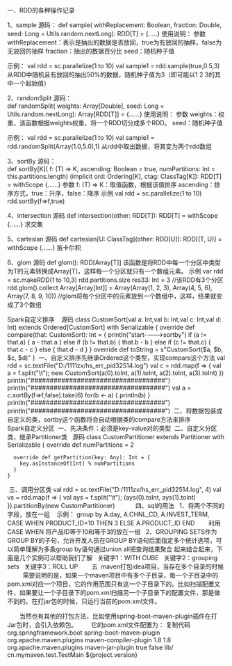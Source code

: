 一、RDD的各种操作记录

  1、sample
   源码：
     def sample(
      withReplacement: Boolean,
      fraction: Double,
      seed: Long = Utils.random.nextLong): RDD[T] = {.....}
  使用说明：
  参数
      withReplacement：表示是抽出的数据是否放回，true为有放回的抽样，false为无放回的抽样
      fraction：抽出的数据百分比
      seed：随机种子值
      
  示例：
      val rdd = sc.parallelize(1 to 10)
      val sample1 = rdd.sample(true,0.5,3)
      从RDD中随机且有放回的抽出50%的数据，随机种子值为3（即可能以1 2 3的其中一个起始值）
      
  2、randomSplit
  源码：  
  def randomSplit(
      weights: Array[Double],
      seed: Long = Utils.random.nextLong): Array[RDD[T]] = {......}
  使用说明：
  参数
      weights：权重，该函数根据weights权重，将一个RDD切分成多个RDD。
      seed：随机种子值
      
  示例：
      val rdd = sc.parallelize(1 to 10)
      val sample1 = rdd.randomSplit(Array(1.0,5.0),1)
      从rdd中取出数据，将其变为两个rdd数组

  3、sortBy
  源码：  
  def sortBy[K](
      f: (T) => K,
      ascending: Boolean = true,
      numPartitions: Int = this.partitions.length)
      (implicit ord: Ordering[K], ctag: ClassTag[K]): RDD[T] = withScope {......}
  参数
      f: (T) => K：取值函数，根据该值排序
      ascending：排序方式，true：升序，false：降序
  示例
      val rdd = sc.parallelize(1 to 10)
      rdd.sortBy(f=>f,true)
      
  4、intersection 
  源码
      def intersection(other: RDD[T]): RDD[T] = withScope {......}
  求交集
  
  5、cartesian
  源码
      def cartesian[U: ClassTag](other: RDD[U]): RDD[(T, U)] = withScope {......}
  笛卡尔积
  
  6、glom
  源码
      def glom(): RDD[Array[T]]
      该函数是将RDD中每一个分区中类型为T的元素转换成Array[T]，这样每一个分区就只有一个数组元素。
  示例
      var rdd = sc.makeRDD(1 to 10,3)
      rdd.partitions.size
      res33: Int = 3  //该RDD有3个分区
      rdd.glom().collect
      Array[Array[Int]] = Array(Array(1, 2, 3), Array(4, 5, 6), Array(7, 8, 9, 10))
      //glom将每个分区中的元素放到一个数组中，这样，结果就变成了3个数组
  

Spark自定义排序
    源码
    class CustomSort(val a: Int,val b: Int,val c: Int,val d: Int) extends Ordered[CustomSort] with Serializable {
        override def compare(that: CustomSort): Int = {
              println("start---->sortby")
                if (a != that.a) {
                  a - that.a
                } else if (b != that.b) {
                  that.b - b
                } else if (c != that.c) {
                  that.c - c
                } else {
                  that.d - d
             }
        }
        override def toString = s"CustomSort($a, $b, $c, $d)"
  }
  一、自定义排序先继承Ordered这个类型，实现compare这个方法
      val rdd = sc.textFile("D:/1111zx/hs_err_pid32514.log")
      val c = rdd.map(f => {
        val a = f.split("\t");
        new CustomSort(a(0).toInt, a(1).toInt, a(2).toInt, a(3).toInt)
      })
      println("###################################")
      println("###################################")
      val a = c.sortBy(f=>f,false).take(6)
      for(b <- a) {
        println(b)
      }
      println("###################################")
      println("###################################")
  二、将数据包装成自定义的类，sortby这个函数将会自动根据类的compare方法来排序
      
     
Spark自定义分区
  一、先决条件：必须是key-value对的类型
  二、自定义分区类，继承Partitioner类
    源码
      class CustomPartitioner extends Partitioner with Serializable {
      override def numPartitions = 2

      override def getPartition(key: Any): Int = {
        key.asInstanceOf[Int] % numPartitions
      }
    }
  三、调用分区类
          val rdd = sc.textFile("D:/1111zx/hs_err_pid32514.log", 4)
          val vs = rdd.map(f => {
            val ays = f.split("\t");
            (ays(0).toInt, ays(1).toInt)
          }).partitionBy(new CustomPartitioner)
    
      
  四、sql的用法
   1、将两个不同的字段，放在一组
    示例：  group by A.day,
           A.CHNL_CD,
           A.INVEST_TERM,
           CASE WHEN PRODUCT_ID=10 THEN 3 ELSE A.PRODUCT_ID END
        利用CASE WHEN 将产品ID等于10和等于3的放在一组
   2、GROUPING SETS作为GROUP BY的子句，允许开发人员在GROUP BY语句后面指定多个统计选项，可以简单理解为多条group by语句通过union all把查询结果聚合     起来结合起来，下面是几个实例可以帮助我们了解
   关键字1：WITH CUBE
   关键字2：grouping sets
   关键字3：ROLL UP
      
  五  maven打包idea项目，当存在多个目录的时候  
  　　需要说明的是，如果一个maven项目中有多个子目录，每一个子目录中的pom.xml对应一个项目，它的作用范围只有这一个子目录下的。比如扫描配置文件，如果要让一个子目录下的pom.xml扫描另一个子目录下的配置文件，那是做不到的。在打jar包的时候，只运行当前的pom.xml文件。
 
　　当然也有其他的打包方法，比如使用spring-boot-maven-plugin插件在打Jar包时，会引入依赖包。
　　它的pom.xml文件配置为：
复制代码
<build>
    <plugins>
        <plugin>
            <groupId>org.springframework.boot</groupId>
            <artifactId>spring-boot-maven-plugin</artifactId>
        </plugin>
        <plugin>
            <groupId>org.apache.maven.plugins</groupId>
            <artifactId>maven-compiler-plugin</artifactId>
            <configuration>
                <source>1.8</source>
                <target>1.8</target>
            </configuration>
        </plugin>
        <plugin>
            <groupId>org.apache.maven.plugins</groupId>
            <artifactId>maven-jar-plugin</artifactId>
            <configuration>
                <archive>
                    <manifest>
                        <addClasspath>true</addClasspath>
                        <useUniqueVersions>false</useUniqueVersions>
                        <classpathPrefix>lib/</classpathPrefix>
                        <mainClass>cn.mymaven.test.TestMain</mainClass>
                    </manifest>
                    <manifestEntries>
                        <version>${project.version}</version>
                    </manifestEntries>
                </archive>
            </configuration>
        </plugin>
    </plugins>
</build>
